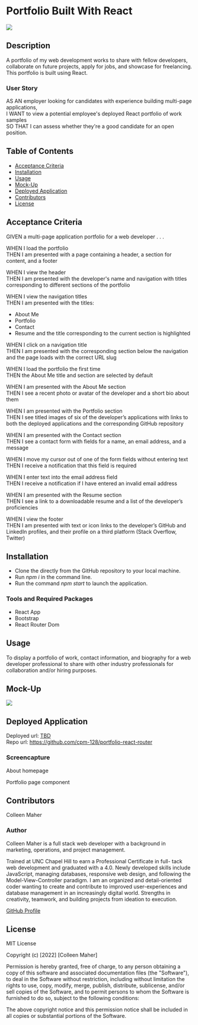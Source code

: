 # Portfolio Built With React
<a href="#license"><img src="https://img.shields.io/badge/license-mit-informational"></a>

## Description
A portfolio of my web development works to share with fellow developers, collaborate on future projects, apply for jobs, and showcase for freelancing. This portfolio is built using React.

### User Story
AS AN employer looking for candidates with experience building multi-page applications,<br>
I WANT to view a potential employee's deployed React portfolio of work samples<br>
SO THAT I can assess whether they're a good candidate for an open position.

## Table of Contents
- <a href="#acceptance-criteria">Acceptance Criteria</a>
- <a href="#installation">Installation</a>
- <a href="#usage">Usage</a>
- <a href="#mock-up">Mock-Up</a>
- <a href="#deployed-application">Deployed Application</a>
- <a href="contributors">Contributors</a>
- <a href="#license">License</a>


## Acceptance Criteria
GIVEN a multi-page application portfolio for a web developer . . .

WHEN I load the portfolio<br>
THEN I am presented with a page containing a header, a section for content, and a footer

WHEN I view the header<br>
THEN I am presented with the developer's name and navigation with titles corresponding to different sections of the portfolio

WHEN I view the navigation titles<br>
THEN I am presented with the titles:
   - About Me
   - Portfolio
   - Contact
   - Resume
and the title corresponding to the current section is highlighted

WHEN I click on a navigation title<br>
THEN I am presented with the corresponding section below the navigation and the page loads with the correct URL slug

WHEN I load the portfolio the first time<br>
THEN the About Me title and section are selected by default

WHEN I am presented with the About Me section<br>
THEN I see a recent photo or avatar of the developer and a short bio about them

WHEN I am presented with the Portfolio section<br>
THEN I see titled images of six of the developer’s applications with links to both the deployed applications and the corresponding GitHub repository

WHEN I am presented with the Contact section<br>
THEN I see a contact form with fields for a name, an email address, and a message

WHEN I move my cursor out of one of the form fields without entering text<br>
THEN I receive a notification that this field is required

WHEN I enter text into the email address field<br>
THEN I receive a notification if I have entered an invalid email address

WHEN I am presented with the Resume section<br>
THEN I see a link to a downloadable resume and a list of the developer’s proficiencies

WHEN I view the footer<br>
THEN I am presented with text or icon links to the developer’s GitHub and LinkedIn profiles, and their profile on a third platform (Stack Overflow, Twitter)

## Installation
- Clone the directly from the GitHub repository to your local machine.
- Run _npm i_ in the command line.
- Run the command _npm start_ to launch the application.

### Tools and Required Packages
- React App
- Bootstrap
- React Router Dom

## Usage
To display a portfolio of work, contact information, and biography for a web developer professional to share with other industry professionals for collaboration and/or hiring purposes.

## Mock-Up
<img src="./src/assets/images/mockups/mockup.gif">

## Deployed Application
Deployed url: <a href='' target='_blank'>TBD</a><br>
Repo url: <a href='https://github.com/cpm-128/portfolio-react-router' target='_blank'>https://github.com/cpm-128/portfolio-react-router</a>

### Screencapture
About homepage<br>
<!-- <img src='./src/assets/images/deployed/ABOUT_react-portfolio.png'> -->

Portfolio page component<br>
<!-- <img src='./src/assets/images/deployed/PORTFOLIO_react-portfolio.png.png'> -->

## Contributors
Colleen Maher

### Author
Colleen Maher is a full stack web developer with a background in marketing, operations, and project management.

Trained at UNC Chapel Hill to earn a Professional Certificate in full- tack web development and graduated with a 4.0. Newly developed skills include JavaScript, managing databases, responsive web design, and following the Model-View-Controller paradigm. I am an organized and detail-oriented coder wanting to create and contribute to improved user-experiences and database management in an increasingly digital world. Strengths in creativity, teamwork, and building projects from ideation to execution.

<a href="https://github.com/cpm-128" target="_blank">GitHub Profile</a>

## License
MIT License

Copyright (c) [2022] [Colleen Maher]

Permission is hereby granted, free of charge, to any person obtaining a copy
of this software and associated documentation files (the "Software"), to deal
in the Software without restriction, including without limitation the rights
to use, copy, modify, merge, publish, distribute, sublicense, and/or sell
copies of the Software, and to permit persons to whom the Software is
furnished to do so, subject to the following conditions:

The above copyright notice and this permission notice shall be included in all
copies or substantial portions of the Software.
